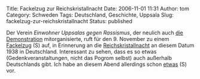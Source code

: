 Title: Fackelzug zur Reichskristallnacht
Date: 2006-11-01 11:31
Author: tom
Category: Schweden
Tags: Deutschland, Geschichte, Uppsala
Slug: fackelzug-zur-reichskristallnacht
Status: published

Der Verein *Einwohner Uppsalas gegen Rassismus*, der neulich auch [die
Demonstration](http://www.fiket.de/2006/10/14/demo-gegen-rassismus/)
mitorganisierte, ruft für den 9. November zu einem
[Fackelzug](http://uppsalabormotrasism.se/index.php?id=34) (S) auf, in
Erinnerung an die
[Reichskristallnacht](http://de.wikipedia.org/wiki/Reichskristallnacht)
an diesem Datum 1938 in Deutschland. Interessant zu sehen, dass es so
etwas (Gedenkveranstaltungen, nicht das Pogrom selbst) auch außerhalb
Deutschlands gibt. Ich habe an diesem Abend allerdings schon
[etwas](http://katalin.com/program_print.asp) (S) vor.

